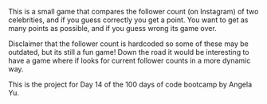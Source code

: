 This is a small game that compares the follower count (on Instagram) of two celebrities, and if you guess correctly you get a point. You want to get as many points as possible, and if you guess wrong its game over.

Disclaimer that the follower count is hardcoded so some of these may be outdated, but its still a fun game! Down the road it would be interesting to have a game where if looks for current follower counts in a more dynamic way. 

This is the project for Day 14 of the 100 days of code bootcamp by Angela Yu.